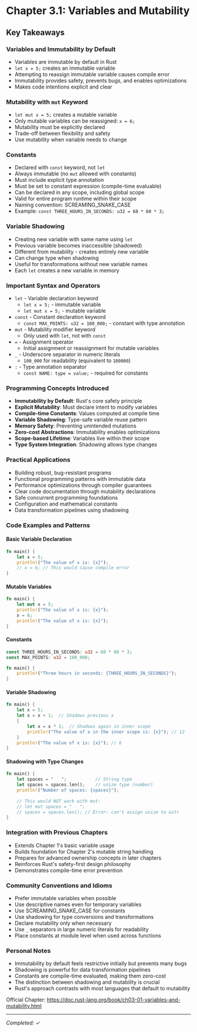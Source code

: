 # Chapter 3.1: Variables and Mutability

## Key Takeaways

### Variables and Immutability by Default
- Variables are immutable by default in Rust
- `let x = 5;` creates an immutable variable
- Attempting to reassign immutable variable causes compile error
- Immutability provides safety, prevents bugs, and enables optimizations
- Makes code intentions explicit and clear

### Mutability with `mut` Keyword
- `let mut x = 5;` creates a mutable variable
- Only mutable variables can be reassigned: `x = 6;`
- Mutability must be explicitly declared
- Trade-off between flexibility and safety
- Use mutability when variable needs to change

### Constants
- Declared with `const` keyword, not `let`
- Always immutable (no `mut` allowed with constants)
- Must include explicit type annotation
- Must be set to constant expression (compile-time evaluable)
- Can be declared in any scope, including global scope
- Valid for entire program runtime within their scope
- Naming convention: SCREAMING_SNAKE_CASE
- Example: `const THREE_HOURS_IN_SECONDS: u32 = 60 * 60 * 3;`

### Variable Shadowing
- Creating new variable with same name using `let`
- Previous variable becomes inaccessible (shadowed)
- Different from mutability - creates entirely new variable
- Can change type when shadowing
- Useful for transformations without new variable names
- Each `let` creates a new variable in memory

### Important Syntax and Operators
- `let` - Variable declaration keyword
  - `let x = 5;` - immutable variable
  - `let mut x = 5;` - mutable variable
- `const` - Constant declaration keyword
  - `const MAX_POINTS: u32 = 100_000;` - constant with type annotation
- `mut` - Mutability modifier keyword
  - Only used with `let`, not with `const`
- `=` - Assignment operator
  - Initial assignment or reassignment for mutable variables
- `_` - Underscore separator in numeric literals
  - `100_000` for readability (equivalent to `100000`)
- `:` - Type annotation separator
  - `const NAME: type = value;` - required for constants

### Programming Concepts Introduced
- **Immutability by Default**: Rust's core safety principle
- **Explicit Mutability**: Must declare intent to modify variables
- **Compile-time Constants**: Values computed at compile time
- **Variable Shadowing**: Type-safe variable reuse pattern
- **Memory Safety**: Preventing unintended mutations
- **Zero-cost Abstractions**: Immutability enables optimizations
- **Scope-based Lifetime**: Variables live within their scope
- **Type System Integration**: Shadowing allows type changes

### Practical Applications
- Building robust, bug-resistant programs
- Functional programming patterns with immutable data
- Performance optimizations through compiler guarantees
- Clear code documentation through mutability declarations
- Safe concurrent programming foundations
- Configuration and mathematical constants
- Data transformation pipelines using shadowing

### Code Examples and Patterns

#### Basic Variable Declaration
```rust
fn main() {
    let x = 5;
    println!("The value of x is: {x}");
    // x = 6; // This would cause compile error
}
```

#### Mutable Variables
```rust
fn main() {
    let mut x = 5;
    println!("The value of x is: {x}");
    x = 6;
    println!("The value of x is: {x}");
}
```

#### Constants
```rust
const THREE_HOURS_IN_SECONDS: u32 = 60 * 60 * 3;
const MAX_POINTS: u32 = 100_000;

fn main() {
    println!("Three hours in seconds: {THREE_HOURS_IN_SECONDS}");
}
```

#### Variable Shadowing
```rust
fn main() {
    let x = 5;
    let x = x + 1;  // Shadows previous x
    {
        let x = x * 2;  // Shadows again in inner scope
        println!("The value of x in the inner scope is: {x}"); // 12
    }
    println!("The value of x is: {x}"); // 6
}
```

#### Shadowing with Type Changes
```rust
fn main() {
    let spaces = "   ";           // String type
    let spaces = spaces.len();    // usize type (number)
    println!("Number of spaces: {spaces}");
    
    // This would NOT work with mut:
    // let mut spaces = "   ";
    // spaces = spaces.len(); // Error: can't assign usize to &str
}
```

### Integration with Previous Chapters
- Extends Chapter 1's basic variable usage
- Builds foundation for Chapter 2's mutable string handling
- Prepares for advanced ownership concepts in later chapters
- Reinforces Rust's safety-first design philosophy
- Demonstrates compile-time error prevention

### Community Conventions and Idioms
- Prefer immutable variables when possible
- Use descriptive names even for temporary variables
- Use SCREAMING_SNAKE_CASE for constants
- Use shadowing for type conversions and transformations
- Declare mutability only when necessary
- Use `_` separators in large numeric literals for readability
- Place constants at module level when used across functions

### Personal Notes
- Immutability by default feels restrictive initially but prevents many bugs
- Shadowing is powerful for data transformation pipelines
- Constants are compile-time evaluated, making them zero-cost
- The distinction between shadowing and mutability is crucial
- Rust's approach contrasts with most languages that default to mutability

Official Chapter: https://doc.rust-lang.org/book/ch03-01-variables-and-mutability.html

---
*Completed: ✓*